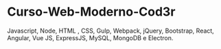 # Curso-Web-Moderno-Cod3r
Javascript, Node, HTML , CSS, Gulp, Webpack, jQuery, Bootstrap, React, Angular, Vue JS, ExpressJS, MySQL, MongoDB e Electron.
